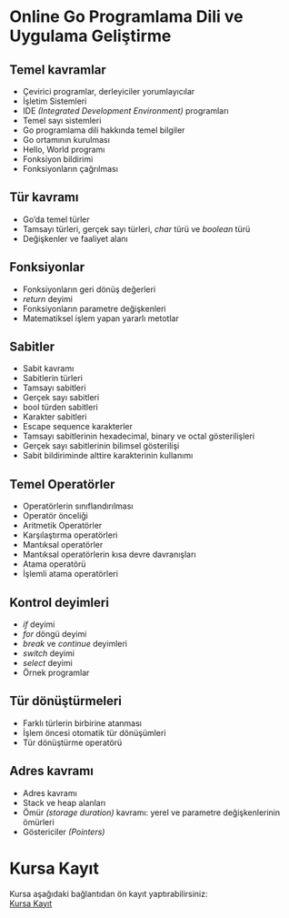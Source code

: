 # Online Go Programlama Dili ve Uygulama Geliştirme

## Temel kavramlar
+ Çevirici programlar, derleyiciler yorumlayıcılar
+ İşletim Sistemleri
+ IDE _(Integrated Development Environment)_ programları
+ Temel sayı sistemleri
+ Go programlama dili hakkında temel bilgiler
+ Go ortamının kurulması
+ Hello, World programı
+ Fonksiyon bildirimi
+ Fonksiyonların çağrılması

## Tür kavramı
+ Go’da temel türler
+ Tamsayı türleri, gerçek sayı türleri, _char_ türü ve _boolean_ türü
+ Değişkenler ve faaliyet alanı

## Fonksiyonlar
+ Fonksiyonların geri dönüş değerleri
+ _return_ deyimi
+ Fonksiyonların parametre değişkenleri
+ Matematiksel işlem yapan yararlı metotlar

## Sabitler
+ Sabit kavramı
+ Sabitlerin türleri
+ Tamsayı sabitleri
+ Gerçek sayı sabitleri
+ bool türden sabitleri
+ Karakter sabitleri
+ Escape sequence karakterler
+ Tamsayı sabitlerinin hexadecimal, binary ve octal gösterilişleri
+ Gerçek sayı sabitlerinin bilimsel gösterilişi
+ Sabit bildiriminde alttire karakterinin kullanımı

## Temel Operatörler
+ Operatörlerin sınıflandırılması
+ Operatör önceliği
+ Aritmetik Operatörler
+ Karşılaştırma operatörleri
+ Mantıksal operatörler
+ Mantıksal operatörlerin kısa devre davranışları
+ Atama operatörü
+ İşlemli atama operatörleri

## Kontrol deyimleri
+ _if_ deyimi
+ _for_ döngü deyimi
+ _break_ ve _continue_ deyimleri
+ _switch_ deyimi
+ _select_ deyimi
+ Örnek programlar

## Tür dönüştürmeleri
+ Farklı türlerin birbirine atanması
+ İşlem öncesi otomatik tür dönüşümleri
+ Tür dönüştürme operatörü

## Adres kavramı
+ Adres kavramı
+ Stack ve heap alanları
+ Ömür _(storage duration)_ kavramı: yerel ve parametre değişkenlerinin ömürleri
+ Göstericiler _(Pointers)_


# Kursa Kayıt
Kursa aşağıdaki bağlantıdan ön kayıt yaptırabilirsiniz:<br>
[Kursa Kayıt](https://us02web.zoom.us/meeting/register/tZMucu-pqT0tHtEhsZhWGf_jQeJodxJ7Bpcf )
